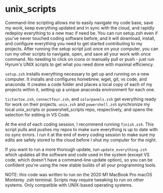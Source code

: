 # unix_scripts
  
  
Command-line scripting allows me to easily navigate my code base, save my work, keep everything updated and in sync with the cloud, and rapidly redeploy everything to a new mac if need be. You can run setup.zsh even if you've never touched coding software before, and it will download, install, and configure everything you need to get started contributing to my projects. After running the setup script just once on your computer, you can run my other scripts to navigate, open, and save all your work with once command. No needing to click on icons or manually pull or push - just run Hyrum's UNIX scripts to get what you need done with maximal efficiency.  



`setup.zsh` installs everything necessary to get up and running on a new computer. It installs and configures homebrew, wget, git, vs code, and anaconda. It creates a code folder and places a local copy of each of my projects within it, setting up a unique anaconda environment for each one. 

`tictactoe.zsh`, `connectfour.zsh`, and `solarpanels.zsh` get everything ready for work on their projects. `unix.zsh` and `powershell.zsh` synchronize my local unix_scripts or powershell_scripts repo, respectively, and opens the selection for editing in VS Code.

At the end of each coding session, I recommend running `finish.zsh`. This script pulls and pushes my repos to make sure everything is up to date with no sync errors. I run it at the end of every coding session to make sure my edits are safely stored to the cloud before I shut my computer for the night.

If you want to run a more thorough update, run `update_everything.zsh` which updates all the software and code used in the system (except VS code, which doesn't have a command-line update option), so you can be confident you're using the new stable builds of all your programming tools. 



NOTE: this code was written to run on the 2020 M1 MacBook Pro macOS Monterey .zsh terminal. Scripts may require tweaking to run on other systems. Only compatible with UNIX-based operating systems.
  
